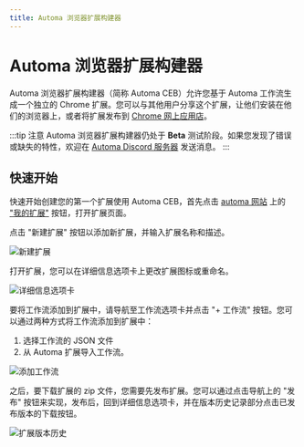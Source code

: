 ```yaml
---
title: Automa 浏览器扩展构建器
---
```


# Automa 浏览器扩展构建器

Automa 浏览器扩展构建器（简称 Automa CEB）允许您基于 Automa 工作流生成一个独立的 Chrome 扩展。您可以与其他用户分享这个扩展，让他们安装在他们的浏览器上，或者将扩展发布到 [Chrome 网上应用店](https://chrome.google.com/webstore/)。

:::tip 注意
Automa 浏览器扩展构建器仍处于 **Beta** 测试阶段。如果您发现了错误或缺失的特性，欢迎在 [Automa Discord 服务器](https://discord.gg/C6khwwTE84) 发送消息。
:::

## 快速开始
快速开始创建您的第一个扩展使用 Automa CEB，首先点击 [automa 网站](https://www.automa.site) 上的 ["我的扩展"](https://www.automa.site/extensions) 按钮，打开扩展页面。

点击 "新建扩展" 按钮以添加新扩展，并输入扩展名称和描述。

![新建扩展](https://res.cloudinary.com/chat-story/image/upload/v1669964859/automa/chrome_AtuR0TLqzm_rypyqd.png)

打开扩展，您可以在详细信息选项卡上更改扩展图标或重命名。

![详细信息选项卡](https://res.cloudinary.com/chat-story/image/upload/v1669965317/automa/chrome_VtPVnKGH3q_uigdsc.png)

要将工作流添加到扩展中，请导航至工作流选项卡并点击 "+ 工作流" 按钮。您可以通过两种方式将工作流添加到扩展中：

1. 选择工作流的 JSON 文件
2. 从 Automa 扩展导入工作流。

![添加工作流](https://res.cloudinary.com/chat-story/image/upload/v1669967662/chrome_9ZfKdZtANI_udrijd.png)

之后，要下载扩展的 zip 文件，您需要先发布扩展。您可以通过点击导航上的 "发布" 按钮来实现，发布后，回到详细信息选项卡，并在版本历史记录部分点击已发布版本的下载按钮。

![扩展版本历史](https://res.cloudinary.com/chat-story/image/upload/v1669966177/automa/chrome_AfQp0IW1FS_rtllad.png)